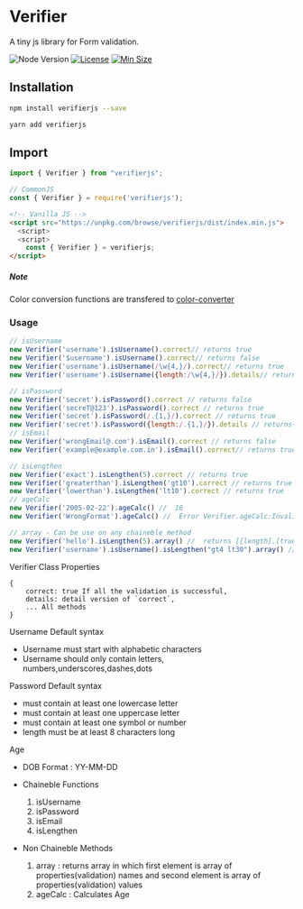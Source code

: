 # Verifier

A tiny js library for Form validation.

![Node Version](https://badgen.net/npm/node/next)
[![License](https://img.shields.io/npm/l/verifierjs)](https://cdn.jsdelivr.net/npm/verifierjs@0.4.3/LICENSE)
[![Min Size](https://badgen.net/bundlephobia/min/verifierjs)](https://bundlephobia.com/package/verifierjs)

## Installation

```bash
npm install verifierjs --save
```

```bash
yarn add verifierjs
```

## Import

```javascript
import { Verifier } from "verifierjs";
```

```JavaScript
// CommonJS
const { Verifier } = require('verifierjs');
```

```html
<!-- Vanilla JS -->
<script src="https://unpkg.com/browse/verifierjs/dist/index.min.js">
  <script>
  <script>
    const { Verifier } = verifierjs;
</script>
```

##### Note

Color conversion functions are transfered to [color-converter](https://www.npmjs.com/package/color-convertor)

### Usage

```JavaScript
// isUsername
new Verifier('username').isUsername().correct// returns true
new Verifier('$username').isUsername().correct// returns false
new Verifier('username').isUsername(/\w{4,}/).correct// returns true
new Verifier('username').isUsername({length:/\w{4,}/}).details// returns {lenght:true}

// isPassword
new Verifier('secret').isPassword().correct // returns false
new Verifier('secreT@123').isPassword().correct // returns true
new Verifier('secret').isPassword(/.{1,}/).correct // returns true
new Verifier('secret').isPassword({length:/.{1,}/}).details // returns{lenght:true}
// isEmail
new Verifier('wrongEmail@.com').isEmail().correct // returns false
new Verifier('example@example.com.in').isEmail().correct// returns true

// isLengthen
new Verifier('exact').isLengthen(5).correct // returns true
new Verifier('greaterthan').isLengthen('gt10').correct // returns true
new Verifier('lowerthan').isLengthen('lt10').correct // returns true
// ageCalc
new Verifier('2005-02-22').ageCalc() //  16
new Verifier('WrongFormat').ageCalc() //  Error Verifier.ageCalc:Invalid Date

// array - Can be use on any chaineble method
new Verifier('hello').isLengthen(5).array() //  returns [[length],[true]]
new Verifier('username').isUsername().isLengthen("gt4 lt30").array() // returns[["start", "syntax", "length"],[true, true, true]]
```

Verifier Class Properties

```
{
    correct: true If all the validation is successful,
    details: detail version of `correct`,
    ... All methods
}
```

Username Default syntax

- Username must start with alphabetic characters
- Username should only contain letters, numbers,underscores,dashes,dots

Password Default syntax

- must contain at least one lowercase letter
- must contain at least one uppercase letter
- must contain at least one symbol or number
- length must be at least 8 characters long

Age

- DOB Format : YY-MM-DD

- Chaineble Functions
  1. isUsername
  2. isPassword
  3. isEmail
  4. isLengthen
- Non Chaineble Methods
  1. array : returns array in which first element is array of properties(validation) names
     and second element is array of properties(validation) values
  2. ageCalc : Calculates Age
